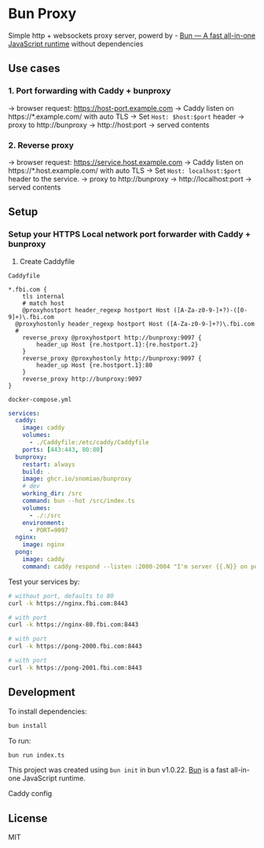# Bun Proxy

Simple http + websockets proxy server, powerd by - [Bun — A fast all-in-one JavaScript runtime](https://bun.sh/) without dependencies

## Use cases

### 1. Port forwarding with Caddy + bunproxy


-> browser request: https://host-port.example.com
-> Caddy listen on https://*.example.com/ with auto TLS
-> Set `Host: $host:$port` header
-> proxy to http://bunproxy
-> http://host:port
-> served contents

### 2. Reverse proxy

-> browser request: https://service.host.example.com
-> Caddy listen on https://*.host.example.com/ with auto TLS
-> Set `Host: localhost:$port` header to the service.
-> proxy to http://bunproxy
-> http://localhost:port
-> served contents

## Setup

### Setup your HTTPS Local network port forwarder with Caddy + bunproxy

1. Create Caddyfile

`Caddyfile`

```caddy
*.fbi.com {
	tls internal
	# match host
	@proxyhostport header_regexp hostport Host ([A-Za-z0-9-]+?)-([0-9]+)\.fbi.com
  @proxyhostonly header_regexp hostport Host ([A-Za-z0-9-]+?)\.fbi.com
  #
	reverse_proxy @proxyhostport http://bunproxy:9097 {
		header_up Host {re.hostport.1}:{re.hostport.2}
	}
	reverse_proxy @proxyhostonly http://bunproxy:9097 {
		header_up Host {re.hostport.1}:80
	}
	reverse_proxy http://bunproxy:9097
}
```

`docker-compose.yml`

```yml
services:
  caddy:
    image: caddy
    volumes:
      - ./Caddyfile:/etc/caddy/Caddyfile
    ports: [443:443, 80:80]
  bunproxy:
    restart: always
    build: .
    image: ghcr.io/snomiao/bunproxy
    # dev
    working_dir: /src
    command: bun --hot /src/index.ts
    volumes:
      - ./:/src
    environment:
      - PORT=9097
  nginx:
    image: nginx
  pong:
    image: caddy
    command: caddy respond --listen :2000-2004 "I'm server {{.N}} on port {{.Port}}"
```

Test your services by:

```bash
# without port, defaults to 80
curl -k https://nginx.fbi.com:8443

# with port
curl -k https://nginx-80.fbi.com:8443

# with port
curl -k https://pong-2000.fbi.com:8443

# with port
curl -k https://pong-2001.fbi.com:8443
```

## Development

To install dependencies:

```bash
bun install
```

To run:

```bash
bun run index.ts
```

This project was created using `bun init` in bun v1.0.22. [Bun](https://bun.sh) is a fast all-in-one JavaScript runtime.

Caddy config

## License

MIT
